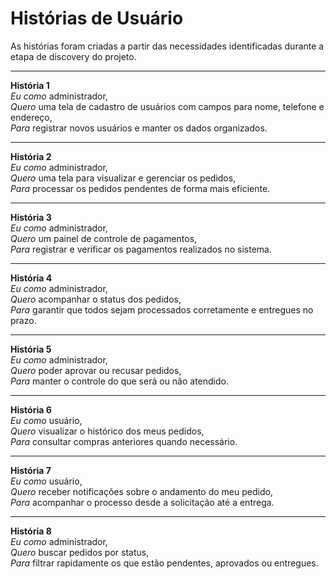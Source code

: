 # Histórias de Usuário

As histórias foram criadas a partir das necessidades identificadas durante a etapa de discovery do projeto.

---

**História 1**  
*Eu como* administrador,  
*Quero* uma tela de cadastro de usuários com campos para nome, telefone e endereço,  
*Para* registrar novos usuários e manter os dados organizados.

---

**História 2**  
*Eu como* administrador,  
*Quero* uma tela para visualizar e gerenciar os pedidos,  
*Para* processar os pedidos pendentes de forma mais eficiente.

---

**História 3**  
*Eu como* administrador,  
*Quero* um painel de controle de pagamentos,  
*Para* registrar e verificar os pagamentos realizados no sistema.

---

**História 4**  
*Eu como* administrador,  
*Quero* acompanhar o status dos pedidos,  
*Para* garantir que todos sejam processados corretamente e entregues no prazo.

---

**História 5**  
*Eu como* administrador,  
*Quero* poder aprovar ou recusar pedidos,  
*Para* manter o controle do que será ou não atendido.

---

**História 6**  
*Eu como* usuário,  
*Quero* visualizar o histórico dos meus pedidos,  
*Para* consultar compras anteriores quando necessário.

---

**História 7**  
*Eu como* usuário,  
*Quero* receber notificações sobre o andamento do meu pedido,  
*Para* acompanhar o processo desde a solicitação até a entrega.

---

**História 8**  
*Eu como* administrador,  
*Quero* buscar pedidos por status,  
*Para* filtrar rapidamente os que estão pendentes, aprovados ou entregues.
